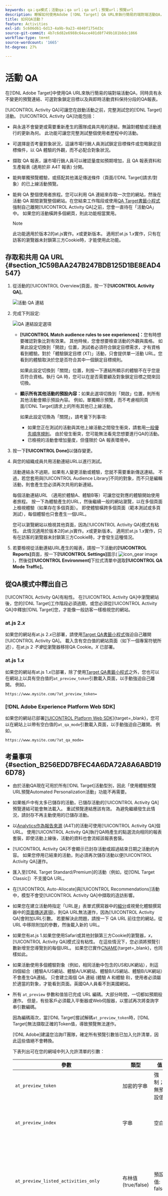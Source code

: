 ```yaml
---
keywords: qa；qa模式；活動qa；qa url；qa url；預覽url；預覽url
description: 瞭解如何使用Adobe [!DNL Target] QA URL來執行簡易的端對端活動QA，同時具有永不變更的預覽連結、可選對象鎖定目標以及與即時活動資料保持分段的QA報表。
title: 如何QA活動？
feature: Activities
exl-id: 5c606d61-6d13-4a9b-9a23-4840f1754d3c
source-git-commit: 4b7c6d82e6988c64ace401d8f749b181b8dc1866
workflow-type: tm+mt
source-wordcount: '1665'
ht-degree: 27%

---
```


# 活動 QA

在[!DNL Adobe Target]中使用QA URL來執行簡易的端對端活動QA，同時具有永不變更的預覽連結、可選對象鎖定目標以及與即時活動資料保持分段的QA報表。

[!UICONTROL Activity QA]可讓您在啟動活動之前，完整測試您的[!DNL Target]活動。 [!UICONTROL Activity QA]功能包括：

* 與永遠不會變更或需要重新產生的團隊成員共用的連結，無論對體驗或活動進行的更新為何。 此功能可讓您完整測試整個使用者歷程中的活動。
* 可選擇是否考量對象狀況，這讓市場行銷人員測試鎖定目標條件或忽略鎖定目標條件，以 QA 體驗的外觀，而不必配合對象狀況。
* 擷取 QA 報表，讓市場行銷人員可以確認量度如預期增加，且 QA 報表資料和生產報表 (適用於非 A4T 報表) 分開。
* 能夠單獨預覽體驗，或搭配其他滿足傳送條件（頁面/[!DNL Target]請求/對象）的已上線活動預覽。
* 能夠 QA 整個使用者旅程。您可以利用 QA 連結來存取一次您的網站，然後在活動 QA 期間瀏覽整個網站。在您結束工作階段或使用[QA Target書籤小程式](/help/main/c-activities/c-activity-qa/activity-qa-bookmark.md#concept_A8A3551A4B5342079AFEED5ECF93E879)強制自己離開[!UICONTROL Activity QA]之前，您會一直待在「活動QA」中。 如果您的活動橫跨多個網頁，則此功能相當實用。

  >[!NOTE]
  >
  >此功能適用於版本2的at.js實作。*x*&#x200B;或更新版本。 適用於at.js 1.*x*&#x200B;實作，只有在訪客的瀏覽器未封鎖第三方Cookie時，才能使用此功能。

## 存取和共用 QA URL {#section_1C59BAA247B247BDB125D1BE8EAD4547}

1. 從活動的[!UICONTROL Overview]頁面，按一下&#x200B;**[!UICONTROL Activity QA]**。

   ![活動 QA 連結](assets/qa_link.png)

1. 完成下列設定:

   ![QA 連結設定選項](assets/qa_link_config.png)

   * **[!UICONTROL Match audience rules to see experiences]：**&#x200B;您有時想要確認對象比對有效果。 其他時候，您會想要檢查活動的外觀與風格。 如果此設定切換到「開啟」位置，測試者必須符合鎖定目標需求，才有資格看到體驗。對於「體驗鎖定目標 (XT)」活動，只會提供單一活動 URL。您看到的體驗取決於您是否符合其中一個鎖定目標規則。

     如果此設定切換到「關閉」位置，則按一下連結所顯示的體驗不在乎您是否符合資格。執行 QA 時，您可以在是否需要顧及對象鎖定目標之間來回切換。

   * **顯示所有其他活動的預設內容：**&#x200B;如果此選項切換到「開啟」位置，則所有其他活動會顯示預設內容。 例如，單獨顯示預覽，而不考慮相同頁面/[!DNL Target]請求上的所有其他已上線活動。

     如果此設定切換為「關閉」，請考量下列事項:

      * 如果您正在測試的活動與其他上線活動之間發生衝突，請套用[一般優先順序規則](/help/main/c-activities/priority.md#concept_1780C11FEA57440499F0047DD6900E0F)。 由於發生衝突，您可能無法看見您想要進行QA的活動。
      * 已檢視的活動會增加量度，但僅限於 QA 報表環境中。

1. 按一下&#x200B;**[!UICONTROL Done]**&#x200B;以儲存變更。
1. 與您的組織成員共用活動連結URL以進行測試。

   活動連結永不過期，如果有人變更活動或體驗，您就不需要重新傳送連結。 不過，若您套用與[!UICONTROL Audience Library]不同的對象，而不只是編輯活動，則會產生您必須再次共用的新連結。

   每個活動連結URL （適用於體驗A、體驗B等）可讓您從對應的體驗開始使用者旅程。 按一下為體驗產生的URL，然後繼續一般的網站瀏覽，以在多個頁面上檢視體驗（如果存在多個頁面）。 即使體驗橫跨多個頁面（範本測試或多頁測試），每個體驗也只會產生一個URL。

   您可以瀏覽網站以檢視其他頁面，因為[!UICONTROL Activity QA]模式有粘性。 此情況適用於版本2的at.js實作。*x*&#x200B;或更新版本。 適用於at.js 1.*x*&#x200B;實作，只有在訪客的瀏覽器未封鎖第三方Cookie時，才會發生這種情況。

1. 若要檢視從活動連結URL產生的報表，請按一下活動的&#x200B;**[!UICONTROL Reports]**&#x200B;頁面，按一下&#x200B;**[!UICONTROL Settings]**&#x200B;圖示( ![icon_gear image](assets/icon_gear.png) )，然後從&#x200B;**[!UICONTROL Environment]**&#x200B;下拉式清單中選取&#x200B;**[!UICONTROL QA Mode Traffic]**。

## 從QA模式中釋出自己

[!UICONTROL Activity QA]有粘性。 在[!UICONTROL Activity QA]中瀏覽網站後，您的[!DNL Target]工作階段必須過期，或您必須從[!UICONTROL Activity QA]中釋放[!DNL Target]您，才能像一般訪客一樣檢視您的網站。

### at.js 2.*x*

如果您的網站有at.js 2.*x*&#x200B;已部署，請使用[Target QA書籤小程式](/help/main/c-activities/c-activity-qa/activity-qa-bookmark.md#concept_A8A3551A4B5342079AFEED5ECF93E879)強迫自己離開[!UICONTROL Activity QA]。 載入含有空白值的網站頁面（如下一個專案符號所述），在at.js 2 *不會*&#x200B;從瀏覽器移除QA Cookie。*X* 已部署。

### at.js 1.*x*

如果您的網站有at.js 1.*x*&#x200B;已部署，除了使用[Target QA書籤小程式](/help/main/c-activities/c-activity-qa/activity-qa-bookmark.md#concept_A8A3551A4B5342079AFEED5ECF93E879)之外，您也可以在網站上以具有空白值的`at_preview_token`引數載入頁面，以手動強迫自己離開。 例如，

`https://www.mysite.com/?at_preview_token=`

### [!DNL Adobe Experience Platform Web SDK]

如果您的網站已部署[[!UICONTROL Platform Web SDK]](https://experienceleague.adobe.com/docs/target-dev/developer/client-side/aep-web-sdk.html){target=_blank}，您可以在網站上以帶有空白值的`at_qa_mode`引數載入頁面，以手動強迫自己離開。 例如，

`https://www.mysite.com/?at_qa_mode=`

## 考量事項 {#section_B256EDD7BFEC4A6DA72A8A6ABD196D78}

* 由於活動QA現在可用於所有[!DNL Target]活動型別，因此「使用體驗預覽URL預覽Automated Personalization活動」功能不再需要。
* 如果帳戶中有太多已儲存的活動，已儲存活動的[!UICONTROL Activity QA]預覽連結可能會無法載入。 重試預覽連結應該有效。 為避免繼續發生此情況，請封存不再主動使用的已儲存活動。
* 以[Analytics作為報告來源](/help/main/c-integrating-target-with-mac/a4t/a4t.md) (A4T)的活動可使用[!UICONTROL Activity QA]個URL。 使用[!UICONTROL Activity QA]執行QA時產生的點選流向相同的報表套裝，即使活動上線後，活動的資料也會流經該報表套裝。
* [!UICONTROL Activity QA]不會顯示已封存活動或超過結束日期之活動的內容。 如果您停用已結束的活動，則必須再次儲存活動以便[!UICONTROL Activity QA]運作。
* 匯入至[!DNL Target Standard/Premium]的活動（例如，從[!DNL Target Classic]）不支援QA URL。
* 在[!UICONTROL Auto-Allocate]與[!UICONTROL Recommendations]活動中，模型不會受[!UICONTROL Activity QA]中擷取的造訪影響。
* 如果您在建立活動時指定「URL是」表單式撰寫器中的[細分](/help/main/c-experiences/form-experience-composer.md#task_FAC842A6535045B68B4C1AD3E657E56E)或視覺化體驗撰寫器中的[頁面傳送選項)](/help/main/c-experiences/c-visual-experience-composer/viztarget-options.md#reference_3BD1BEEAFA584A749ED2D08F14732E81)，則QA URL無法運作，因為[!UICONTROL Activity QA]會附加URL引數。 若要解決此問題，請按一下 QA URL 前往您的網站，從 URL 中移除附加的參數，然後載入新的 URL。
* 如果您有at.js 1.如果您使用Safari或其他封鎖第三方Cookie的瀏覽器，*x*，[!UICONTROL Activity QA]模式沒有粘性。 在這些情況下，您必須將預覽引數新增至您導覽到的每個URL。 如果您已實作[CNAME](https://experienceleague.adobe.com/docs/target-dev/developer/implementation/implement-cname-support-in-target.html){target=_blank}，也同樣如此。
* 如果活動使用多個體驗對象（例如，相同活動中包含的US和UK網站），則這四個組合（體驗A/US網站、體驗A/UK網站、體驗B/US網站、體驗B/UK網站）不會產生QA連結。 只會建立兩個 QA 連結 (體驗 A 和體驗 B)，使用者必須屬於適當的對象，才能看到頁面。英國QA人員看不到美國網站。
* 所有 `at_preview` 參數和值皆已完成 URL 編碼。大部分時間，一切都如預期般運作。 但是，有些客戶必須載入平衡器或Web伺服器，以嘗試再次將查詢字串引數編碼。

  因為編碼兩次，當[!DNL Target]嘗試解碼`at_preview_token`時，[!DNL Target]無法擷取正確的Token值，導致預覽無法運作。

  [!DNL Adobe]建議您洽詢IT團隊，確定所有預覽引數皆已加入允許清單，因此這些值絕不會轉換。

  下表列出可在您的網域中列入允許清單的引數：

  | 參數 | 類型 | 值 | 說明 |
  |--- |--- |--- |--- |
  | `at_preview_token` | 加密的字串 | 強制；無預設值 | 加密的實體，其中包含可在QA模式中執行的促銷活動ID清單。 |
  | `at_preview_index` | 字串 | 空白 | 引數格式為`<campaignIndex>`或`<campaignIndex>_< experienceIndex>`<br>兩個索引的開頭皆為1。 |
  | `at_preview_listed_activities_only` | 布林值 (true/false) | 預設值: false | 若設為「true」，則 `at_preview_index` 參數中指定的所有促銷活動都會經過處理。<br>若設為「false」，即使預覽 Token 中未指定促銷活動，頁面的所有促銷活動都會經過處理。 |
  | `at_preview_evaluate_as_true_audience_ids` | 字串 | 空白 | 區段ID-s的底線分隔(「_」)清單，在[!DNL Target]請求的範圍內，應該一律（在目標定位和報告層級）評估為「true」。 |
  | `_AT_Debug` | 字串 | 視窗或主控台 | 主控台記錄或新視窗。 |
  | `adobe_mc_ref` |  |  | 將預設頁面的轉介 URL 傳給新頁面。與 `AppMeasurement.js` 2.1 版 (或更新版) 一起使用時，[!DNL Adobe Analytics] 會在新頁面上將此參數值當作轉介 URL。 |
  | `adobe_mc_sdid` |  |  | 將[!DNL Supplemental Data Id] (SDID)和[!DNL Experience Cloud Org Id]從預設頁面傳給新頁面。 傳遞這些ID可讓[!UICONTROL Analytics for Target] (A4T)將預設頁面上的[!DNL Target]要求與新頁面上的[!DNL Analytics]要求「拼接」起來。 |

* [!UICONTROL Target QA Mode] UI只會顯示多頁活動中體驗的第一個URL。 假設您要建立歷程測試，並從URL1移至URL2。 不過，若要單獨前往 URL2，請複製根據 URL1 提供的所有 URL 參數，並在放置 &quot;?&quot; 後將其套用至 URL2，  就像您在 URL1 中看到的一樣。
* 如果帳戶中有太多已儲存的活動，已儲存活動的活動 QA 預覽連結可能會無法載入。重試預覽連結。封存已儲存的活動，這些活動不再主動用於防止此問題持續發生。

## Target JavaScript資料庫[!UICONTROL QA Mode]相容性 {#compatibility}

[!DNL Target]支援下列JavaScript資料庫：

* [at.js 1.x](https://experienceleague.adobe.com/docs/target-dev/developer/client-side/at-js-implementation/at-js/how-atjs-works.html)
* [at.js 2.x](https://experienceleague.adobe.com/docs/target-dev/developer/client-side/at-js-implementation/at-js/how-atjs-works.html)
* [Adobe Experience Platform Web SDK](https://experienceleague.adobe.com/docs/target-dev/developer/client-side/aep-web-sdk.html)

下表列出各種活動型別，並指出每個程式庫是否支援[!UICONTROL Activity QA]模式：

| 活動類型 | at.js 1.x | at.js 2.x | Platform Web SDK |
| --- | --- | --- | --- |
| [!UICONTROL A/B Test] | 是 | 是 | 是 |
| [!UICONTROL Auto-Allocate] | 是 | 是 | 是 |
| [!UICONTROL Auto-Target] | 是 | 是 | 是 |
| [!UICONTROL Automated Personalization] (AP) | 是 | 是 | 是 |
| [!UICONTROL Experience Targeting] (XT) | 是 | 是 | 是 |
| [!UICONTROL Multivariate Test] (MVT) | 是 | 是 | 是 |
| [!UICONTROL Recommendations] | 是 | 是 | 是 |